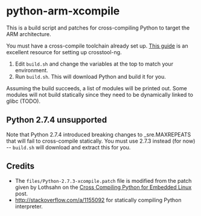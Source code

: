 python-arm-xcompile
===================

This is a build script and patches for cross-compiling Python to target the ARM architecture.

You must have a cross-compile toolchain already set up. [This guide](http://akanto.wordpress.com/2012/10/02/cross-compiling-kernel-for-raspberry-pi-on-fedora-17-part-2/) is an excellent resource for setting up crosstool-ng.

1. Edit `build.sh` and change the variables at the top to match your environment.
2. Run `build.sh`. This will download Python and build it for you.

Assuming the build succeeds, a list of modules will be printed out. Some modules
will not build statically since they need to be dynamically linked to glibc (TODO).

Python 2.7.4 unsupported
------------------------

Note that Python 2.7.4 introduced breaking changes to _sre.MAXREPEATS that will
fail to cross-compile statically. You must use 2.7.3 instead (for now) --
`build.sh` will download and extract this for you.

Credits
-------

* The `files/Python-2.7.3-xcompile.patch` file is modified from the patch given by
Lothsahn on the [Cross Compiling Python for Embedded Linux](http://randomsplat.com/id5-cross-compiling-python-for-embedded-linux.html) post.
* http://stackoverflow.com/a/1155092 for statically compiling Python interpreter.
